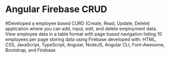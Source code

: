 # Angular Firebase CRUD

#Developed a employee based CURD (Create, Read, Update, Delete) application where you can add, input, edit, and delete employment data. View employee data in a table format with page based navigation listing 10 employees per page storing data using Firebase developed with: HTML, CSS, JavaScript, TypeScript, Angular, NodeJS, Angular CLI, Font-Awesome, Bootstrap, and Firebase  
